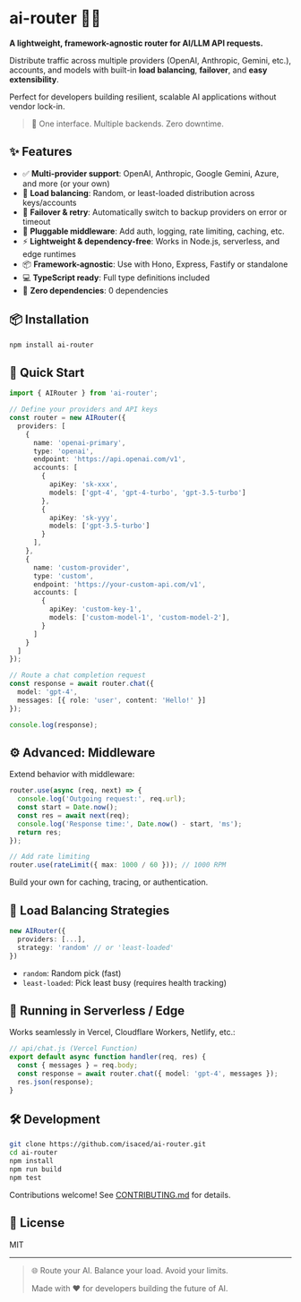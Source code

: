 # ai-router 🤖🔄

**A lightweight, framework-agnostic router for AI/LLM API requests.**

Distribute traffic across multiple providers (OpenAI, Anthropic, Gemini, etc.), accounts, and models with built-in **load balancing**, **failover**, and **easy extensibility**.

Perfect for developers building resilient, scalable AI applications without vendor lock-in.

> 🚀 One interface. Multiple backends. Zero downtime.

## ✨ Features

- ✅ **Multi-provider support**: OpenAI, Anthropic, Google Gemini, Azure, and more (or your own)
- 🔁 **Load balancing**: Random, or least-loaded distribution across keys/accounts
- 🛟 **Failover & retry**: Automatically switch to backup providers on error or timeout
- 🧩 **Pluggable middleware**: Add auth, logging, rate limiting, caching, etc.
- ⚡ **Lightweight & dependency-free**: Works in Node.js, serverless, and edge runtimes
- 📦 **Framework-agnostic**: Use with Hono, Express, Fastify or standalone
- 💻 **TypeScript ready**: Full type definitions included
- 🔄 **Zero dependencies**: 0 dependencies

## 📦 Installation

```bash
npm install ai-router
```

## 🚀 Quick Start

```ts
import { AIRouter } from 'ai-router';

// Define your providers and API keys
const router = new AIRouter({
  providers: [
    {
      name: 'openai-primary',
      type: 'openai',
      endpoint: 'https://api.openai.com/v1',
      accounts: [
        {
          apiKey: 'sk-xxx',
          models: ['gpt-4', 'gpt-4-turbo', 'gpt-3.5-turbo']
        },
        {
          apiKey: 'sk-yyy',
          models: ['gpt-3.5-turbo']
        }
      ],
    },
    {
      name: 'custom-provider',
      type: 'custom',
      endpoint: 'https://your-custom-api.com/v1',
      accounts: [
        {
          apiKey: 'custom-key-1',
          models: ['custom-model-1', 'custom-model-2'],
        }
      ]
    }
  ]
});

// Route a chat completion request
const response = await router.chat({
  model: 'gpt-4',
  messages: [{ role: 'user', content: 'Hello!' }]
});

console.log(response);
```

## ⚙️ Advanced: Middleware

Extend behavior with middleware:

```ts
router.use(async (req, next) => {
  console.log('Outgoing request:', req.url);
  const start = Date.now();
  const res = await next(req);
  console.log('Response time:', Date.now() - start, 'ms');
  return res;
});

// Add rate limiting
router.use(rateLimit({ max: 1000 / 60 })); // 1000 RPM
```

Build your own for caching, tracing, or authentication.

## 🔁 Load Balancing Strategies

```ts
new AIRouter({
  providers: [...],
  strategy: 'random' // or 'least-loaded'
})
```

- `random`: Random pick (fast)
- `least-loaded`: Pick least busy (requires health tracking)

## 🧪 Running in Serverless / Edge

Works seamlessly in Vercel, Cloudflare Workers, Netlify, etc.:

```ts
// api/chat.js (Vercel Function)
export default async function handler(req, res) {
  const { messages } = req.body;
  const response = await router.chat({ model: 'gpt-4', messages });
  res.json(response);
}
```

## 🛠️ Development

```bash
git clone https://github.com/isaced/ai-router.git
cd ai-router
npm install
npm run build
npm test
```

Contributions welcome! See [CONTRIBUTING.md](CONTRIBUTING.md) for details.


## 📄 License

MIT

---

> 🌐 Route your AI. Balance your load. Avoid your limits.
>
> Made with ❤️ for developers building the future of AI. 